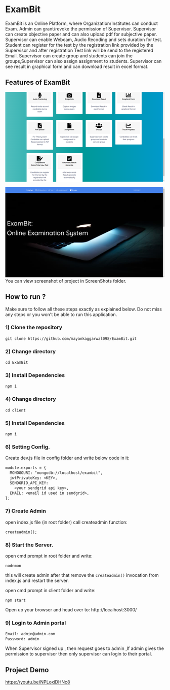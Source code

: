 # ExamBit
ExamBit is an Online Platform, where Organization/Institutes can conduct Exam. Admin can grant/revoke the permission of Supervisor. Supervisor
can create objective paper and can also upload pdf for subjective paper. Supervisor can enable Webcam, Audio Recoding and sets duration for test.
Student can register for the test by the registration link provided by the Supervisor and after registration Test link will be send to the registered Email.
Supervisor can create group and students can join the groups,Supervisor can also assign assignment to students. Supervisor can see result in graphical form and can download result in excel format.

## Features of ExamBit
![Features Image](https://github.com/mayankaggarwal098/ExamBit/blob/master/ScreenShots/Features.png)

[![HomeScreen](https://github.com/mayankaggarwal098/ExamBit/blob/master/ScreenShots/HomeScreen.png)](https://youtu.be/NPLoxiDHNc8)
 You can view screenshot of project in ScreenShots folder.

## How to run ?

Make sure to follow all these steps exactly as explained below. Do not miss any steps or you won't be able to run this application.

### 1) Clone the repository
```
git clone https://github.com/mayankaggarwal098/ExamBit.git
```

### 2) Change directory
```
cd ExamBit
```
### 3) Install Dependencies
```
npm i
```

### 4) Change directory
```
cd client
```
### 5) Install Dependencies
```
npm i
```

### 6) Setting Config.

Create dev.js file in config folder and write below code in it:

```
module.exports = {
  MONOGOURI: "mongodb://localhost/exambit",
  jwtPrivateKey: <KEY>,
  SENDGRID_API_KEY:
    <your sendgrid api key>,
  EMAIL: <email id used in sendgrid>,
};
```

### 7) Create Admin

open index.js file (in root folder)
call createadmin function:

```
createadmin();
```

### 8) Start the Server.

open cmd prompt in root folder and write:
```
nodemon
```

this will create admin after that remove the `createadmin()` invocation from index.js and restart the server.

open cmd prompt in client folder  and write:
```
npm start
```

Open up your browser and head over to:
http://localhost:3000/

### 9) Login to Admin portal
```
Email: admin@admin.com
Password: admin
```
When Supervisor signed up , then request goes to admin ,If admin gives the permission to supervisor then only supervisor can login to their portal.

## Project Demo

https://youtu.be/NPLoxiDHNc8


